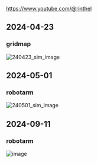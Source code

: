 https://www.youtube.com/@rinthel

## 2024-04-23
### gridmap
![240423_sim_image](https://github.com/seonginnnnn/OpenGLLLLL/assets/76873504/0711fcf5-8789-47c5-8177-43cfcf7cb166)

## 2024-05-01
### robotarm
![240501_sim_image](https://github.com/seonginnnnn/OpenGLLLLL/assets/76873504/70d83d17-bf88-4679-8a1f-f84d5ce30717)

## 2024-09-11
### robotarm
![image](https://github.com/user-attachments/assets/2d414a53-ccdd-475e-9ca2-92616d94e347)
